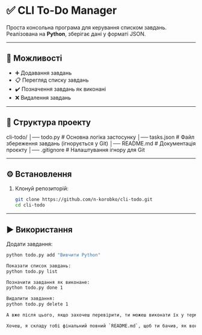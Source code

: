 # ✅ CLI To-Do Manager  

Проста консольна програма для керування списком завдань.  
Реалізована на **Python**, зберігає дані у форматі JSON.  

---

## 🚀 Можливості
- ➕ Додавання завдань  
- 📋 Перегляд списку завдань  
- ✔️ Позначення завдань як виконані  
- ❌ Видалення завдань  

---

## 📂 Структура проекту
cli-todo/
│── todo.py # Основна логіка застосунку
│── tasks.json # Файл збереження завдань (ігнорується у Git)
│── README.md # Документація проєкту
│── .gitignore # Налаштування ігнору для Git


---

## ⚙️ Встановлення
1. Клонуй репозиторій:
   ```bash
   git clone https://github.com/n-korobko/cli-todo.git
   cd cli-todo
---

## ▶️ Використання

Додати завдання:
```bash
python todo.py add "Вивчити Python"

Показати список завдань:
python todo.py list

Позначити завдання як виконане:
python todo.py done 1

Видалити завдання:
python todo.py delete 1

А вже після цього, якщо захочеш перевірити, ти можеш виконати їх у терміналі.  

Хочеш, я складу тобі фінальний повний `README.md`, щоб ти бачив, як воно виглядатиме від початку до кінця?

